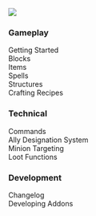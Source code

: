 [![](https://media.forgecdn.net/attachments/thumbnails/203/629/310/172/banner6.png)](https://github.com/Electroblob77/Wizardry/wiki)
### Gameplay
Getting Started  
Blocks  
Items  
Spells  
Structures  
Crafting Recipes  
### Technical
Commands  
Ally Designation System  
Minion Targeting  
Loot Functions  
### Development
Changelog  
Developing Addons  
